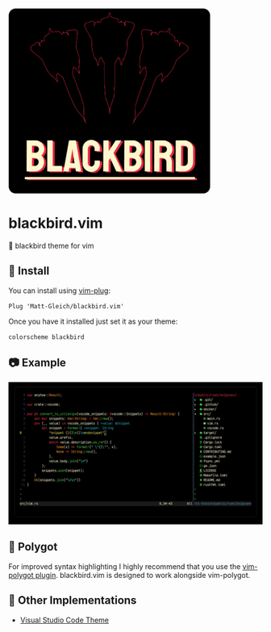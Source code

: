 <img src="./images/title.png" width="400">

# blackbird.vim

🏴 blackbird theme for vim

## 🚀 Install

You can install using [vim-plug](https://github.com/junegunn/vim-plug):

```vim
Plug 'Matt-Gleich/blackbird.vim'
```

Once you have it installed just set it as your theme:

```vim
colorscheme blackbird
```

## 📷 Example

![example](./images/example.jpg)

## 🤝 Polygot

For improved syntax highlighting I highly recommend that you use the [vim-polygot plugin](https://github.com/sheerun/vim-polyglot). blackbird.vim is designed to work alongside vim-polygot.

## 🌃 Other Implementations

- [Visual Studio Code Theme](https://github.com/Matt-Gleich/blackbird)
